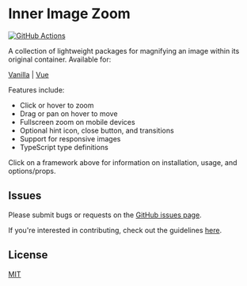 # Inner Image Zoom

[![GitHub Actions][build-badge]][build]

A collection of lightweight packages for magnifying an image within its original container. Available for:

[Vanilla](https://github.com/laurenashpole/inner-image-zoom/tree/main/packages/vanilla) | [Vue](https://github.com/laurenashpole/inner-image-zoom/tree/main/packages/vue)

Features include:

- Click or hover to zoom
- Drag or pan on hover to move
- Fullscreen zoom on mobile devices
- Optional hint icon, close button, and transitions
- Support for responsive images
- TypeScript type definitions

Click on a framework above for information on installation, usage, and options/props.

## Issues

Please submit bugs or requests on the [GitHub issues page](https://github.com/laurenashpole/inner-image-zoom/issues).

If you're interested in contributing, check out the guidelines [here](https://github.com/laurenashpole/inner-image-zoom/blob/main/CONTRIBUTING.md).

## License

[MIT](https://github.com/laurenashpole/inner-image-zoom/blob/main/LICENSE)

[build-badge]: https://github.com/laurenashpole/inner-image-zoom/actions/workflows/release.yml/badge.svg
[build]: https://github.com/laurenashpole/inner-image-zoom/actions
